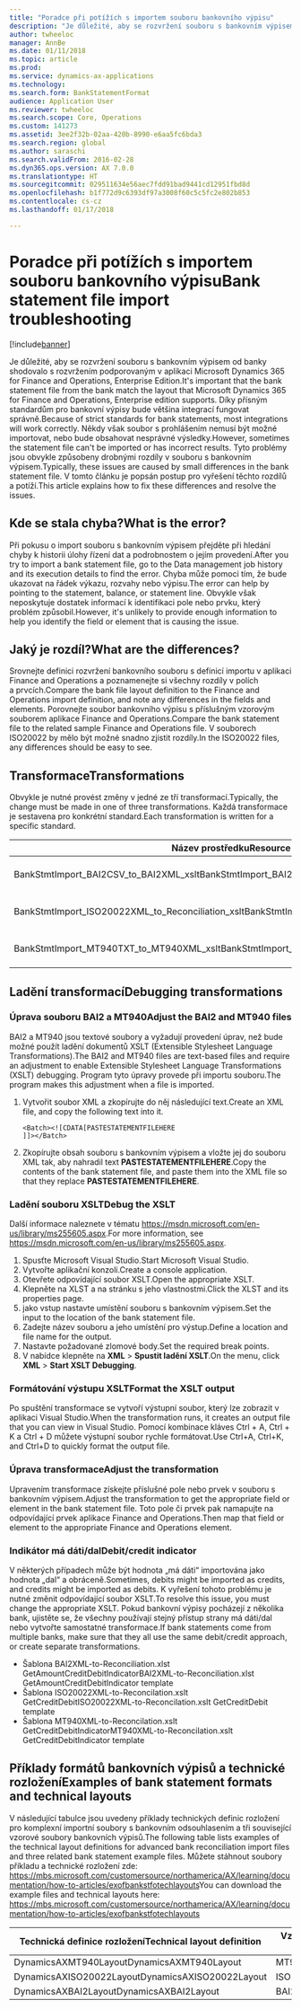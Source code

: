 ```yaml
---
title: "Poradce při potížích s importem souboru bankovního výpisu"
description: "Je důležité, aby se rozvržení souboru s bankovním výpisem od banky shodovalo s rozvržením podporovaným v aplikaci Microsoft Dynamics 365 for Finance and Operations, Enterprise Edition. Díky přísným standardům pro bankovní výpisy bude většina integrací fungovat správně. Někdy však soubor s prohlášením nemusí být možné importovat, nebo bude obsahovat nesprávné výsledky. Tyto problémy jsou obvykle způsobeny drobnými rozdíly v souboru s bankovním výpisem. V tomto článku je popsán postup pro vyřešení těchto rozdílů a potíží."
author: twheeloc
manager: AnnBe
ms.date: 01/11/2018
ms.topic: article
ms.prod: 
ms.service: dynamics-ax-applications
ms.technology: 
ms.search.form: BankStatementFormat
audience: Application User
ms.reviewer: twheeloc
ms.search.scope: Core, Operations
ms.custom: 141273
ms.assetid: 3ee2f32b-02aa-420b-8990-e6aa5fc6bda3
ms.search.region: global
ms.author: saraschi
ms.search.validFrom: 2016-02-28
ms.dyn365.ops.version: AX 7.0.0
ms.translationtype: HT
ms.sourcegitcommit: 029511634e56aec7fdd91bad9441cd12951fbd8d
ms.openlocfilehash: b1f772d9c6393df97a3008f60c5c5fc2e802b853
ms.contentlocale: cs-cz
ms.lasthandoff: 01/17/2018

---
```


# <a name="bank-statement-file-import-troubleshooting"></a><span data-ttu-id="ebeef-107">Poradce při potížích s importem souboru bankovního výpisu</span><span class="sxs-lookup"><span data-stu-id="ebeef-107">Bank statement file import troubleshooting</span></span>

[!include[banner](../includes/banner.md)]


<span data-ttu-id="ebeef-108">Je důležité, aby se rozvržení souboru s bankovním výpisem od banky shodovalo s rozvržením podporovaným v aplikaci Microsoft Dynamics 365 for Finance and Operations, Enterprise Edition.</span><span class="sxs-lookup"><span data-stu-id="ebeef-108">It's important that the bank statement file from the bank match the layout that Microsoft Dynamics 365 for Finance and Operations, Enterprise edition supports.</span></span> <span data-ttu-id="ebeef-109">Díky přísným standardům pro bankovní výpisy bude většina integrací fungovat správně.</span><span class="sxs-lookup"><span data-stu-id="ebeef-109">Because of strict standards for bank statements, most integrations will work correctly.</span></span> <span data-ttu-id="ebeef-110">Někdy však soubor s prohlášením nemusí být možné importovat, nebo bude obsahovat nesprávné výsledky.</span><span class="sxs-lookup"><span data-stu-id="ebeef-110">However, sometimes the statement file can't be imported or has incorrect results.</span></span> <span data-ttu-id="ebeef-111">Tyto problémy jsou obvykle způsobeny drobnými rozdíly v souboru s bankovním výpisem.</span><span class="sxs-lookup"><span data-stu-id="ebeef-111">Typically, these issues are caused by small differences in the bank statement file.</span></span> <span data-ttu-id="ebeef-112">V tomto článku je popsán postup pro vyřešení těchto rozdílů a potíží.</span><span class="sxs-lookup"><span data-stu-id="ebeef-112">This article explains how to fix these differences and resolve the issues.</span></span>

<a name="what-is-the-error"></a><span data-ttu-id="ebeef-113">Kde se stala chyba?</span><span class="sxs-lookup"><span data-stu-id="ebeef-113">What is the error?</span></span>
------------------

<span data-ttu-id="ebeef-114">Při pokusu o import souboru s bankovním výpisem přejděte při hledání chyby k historii úlohy řízení dat a podrobnostem o jejím provedení.</span><span class="sxs-lookup"><span data-stu-id="ebeef-114">After you try to import a bank statement file, go to the Data management job history and its execution details to find the error.</span></span> <span data-ttu-id="ebeef-115">Chyba může pomoci tím, že bude ukazovat na řádek výkazu, rozvahy nebo výpisu.</span><span class="sxs-lookup"><span data-stu-id="ebeef-115">The error can help by pointing to the statement, balance, or statement line.</span></span> <span data-ttu-id="ebeef-116">Obvykle však neposkytuje dostatek informací k identifikaci pole nebo prvku, který problém způsobil.</span><span class="sxs-lookup"><span data-stu-id="ebeef-116">However, it's unlikely to provide enough information to help you identify the field or element that is causing the issue.</span></span>

## <a name="what-are-the-differences"></a><span data-ttu-id="ebeef-117">Jaký je rozdíl?</span><span class="sxs-lookup"><span data-stu-id="ebeef-117">What are the differences?</span></span>
<span data-ttu-id="ebeef-118">Srovnejte definici rozvržení bankovního souboru s definicí importu v aplikaci Finance and Operations a poznamenejte si všechny rozdíly v polích a prvcích.</span><span class="sxs-lookup"><span data-stu-id="ebeef-118">Compare the bank file layout definition to the Finance and Operations import definition, and note any differences in the fields and elements.</span></span> <span data-ttu-id="ebeef-119">Porovnejte soubor bankovního výpisu s příslušným vzorovým souborem aplikace Finance and Operations.</span><span class="sxs-lookup"><span data-stu-id="ebeef-119">Compare the bank statement file to the related sample Finance and Operations file.</span></span> <span data-ttu-id="ebeef-120">V souborech ISO20022 by mělo být možné snadno zjistit rozdíly.</span><span class="sxs-lookup"><span data-stu-id="ebeef-120">In the ISO20022 files, any differences should be easy to see.</span></span>

## <a name="transformations"></a><span data-ttu-id="ebeef-121">Transformace</span><span class="sxs-lookup"><span data-stu-id="ebeef-121">Transformations</span></span>
<span data-ttu-id="ebeef-122">Obvykle je nutné provést změny v jedné ze tří transformací.</span><span class="sxs-lookup"><span data-stu-id="ebeef-122">Typically, the change must be made in one of three transformations.</span></span> <span data-ttu-id="ebeef-123">Každá transformace je sestavena pro konkrétní standard.</span><span class="sxs-lookup"><span data-stu-id="ebeef-123">Each transformation is written for a specific standard.</span></span>

| <span data-ttu-id="ebeef-124">Název prostředku</span><span class="sxs-lookup"><span data-stu-id="ebeef-124">Resource name</span></span>                                         | <span data-ttu-id="ebeef-125">Název souboru</span><span class="sxs-lookup"><span data-stu-id="ebeef-125">File name</span></span>                          |
|-------------------------------------------------------|------------------------------------|
| <span data-ttu-id="ebeef-126">BankStmtImport\_BAI2CSV\_to\_BAI2XML\_xslt</span><span class="sxs-lookup"><span data-stu-id="ebeef-126">BankStmtImport\_BAI2CSV\_to\_BAI2XML\_xslt</span></span>            | <span data-ttu-id="ebeef-127">BAI2CSV-to-BAI2XML.xslt</span><span class="sxs-lookup"><span data-stu-id="ebeef-127">BAI2CSV-to-BAI2XML.xslt</span></span>            |
| <span data-ttu-id="ebeef-128">BankStmtImport\_ISO20022XML\_to\_Reconciliation\_xslt</span><span class="sxs-lookup"><span data-stu-id="ebeef-128">BankStmtImport\_ISO20022XML\_to\_Reconciliation\_xslt</span></span> | <span data-ttu-id="ebeef-129">ISO20022XML-to-Reconciliation.xslt</span><span class="sxs-lookup"><span data-stu-id="ebeef-129">ISO20022XML-to-Reconciliation.xslt</span></span> |
| <span data-ttu-id="ebeef-130">BankStmtImport\_MT940TXT\_to\_MT940XML\_xslt</span><span class="sxs-lookup"><span data-stu-id="ebeef-130">BankStmtImport\_MT940TXT\_to\_MT940XML\_xslt</span></span>          | <span data-ttu-id="ebeef-131">MT940TXT-to-MT940XML.xslt</span><span class="sxs-lookup"><span data-stu-id="ebeef-131">MT940TXT-to-MT940XML.xslt</span></span>          |

## <a name="debugging-transformations"></a><span data-ttu-id="ebeef-132">Ladění transformací</span><span class="sxs-lookup"><span data-stu-id="ebeef-132">Debugging transformations</span></span>
### <a name="adjust-the-bai2-and-mt940-files"></a><span data-ttu-id="ebeef-133">Úprava souboru BAI2 a MT940</span><span class="sxs-lookup"><span data-stu-id="ebeef-133">Adjust the BAI2 and MT940 files</span></span>

<span data-ttu-id="ebeef-134">BAI2 a MT940 jsou textové soubory a vyžadují provedení úprav, než bude možné použít ladění dokumentů XSLT (Extensible Stylesheet Language Transformations).</span><span class="sxs-lookup"><span data-stu-id="ebeef-134">The BAI2 and MT940 files are text-based files and require an adjustment to enable Extensible Stylesheet Language Transformations (XSLT) debugging.</span></span> <span data-ttu-id="ebeef-135">Program tyto úpravy provede při importu souboru.</span><span class="sxs-lookup"><span data-stu-id="ebeef-135">The program makes this adjustment when a file is imported.</span></span>

1.  <span data-ttu-id="ebeef-136">Vytvořit soubor XML a zkopírujte do něj následující text.</span><span class="sxs-lookup"><span data-stu-id="ebeef-136">Create an XML file, and copy the following text into it.</span></span>

        <Batch><![CDATA[PASTESTATEMENTFILEHERE
        ]]></Batch>

2.  <span data-ttu-id="ebeef-137">Zkopírujte obsah souboru s bankovním výpisem a vložte jej do souboru XML tak, aby nahradil text **PASTESTATEMENTFILEHERE**.</span><span class="sxs-lookup"><span data-stu-id="ebeef-137">Copy the contents of the bank statement file, and paste them into the XML file so that they replace **PASTESTATEMENTFILEHERE**.</span></span>

### <a name="debug-the-xslt"></a><span data-ttu-id="ebeef-138">Ladění souboru XSLT</span><span class="sxs-lookup"><span data-stu-id="ebeef-138">Debug the XSLT</span></span>

<span data-ttu-id="ebeef-139">Další informace naleznete v tématu <https://msdn.microsoft.com/en-us/library/ms255605.aspx>.</span><span class="sxs-lookup"><span data-stu-id="ebeef-139">For more information, see <https://msdn.microsoft.com/en-us/library/ms255605.aspx>.</span></span>

1.  <span data-ttu-id="ebeef-140">Spusťte Microsoft Visual Studio.</span><span class="sxs-lookup"><span data-stu-id="ebeef-140">Start Microsoft Visual Studio.</span></span>
2.  <span data-ttu-id="ebeef-141">Vytvořte aplikační konzoli.</span><span class="sxs-lookup"><span data-stu-id="ebeef-141">Create a console application.</span></span>
3.  <span data-ttu-id="ebeef-142">Otevřete odpovídající soubor XSLT.</span><span class="sxs-lookup"><span data-stu-id="ebeef-142">Open the appropriate XSLT.</span></span>
4.  <span data-ttu-id="ebeef-143">Klepněte na XLST a na stránku s jeho vlastnostmi.</span><span class="sxs-lookup"><span data-stu-id="ebeef-143">Click the XLST and its properties page.</span></span>
5.  <span data-ttu-id="ebeef-144">jako vstup nastavte umístění souboru s bankovním výpisem.</span><span class="sxs-lookup"><span data-stu-id="ebeef-144">Set the input to the location of the bank statement file.</span></span>
6.  <span data-ttu-id="ebeef-145">Zadejte název souboru a jeho umístění pro výstup.</span><span class="sxs-lookup"><span data-stu-id="ebeef-145">Define a location and file name for the output.</span></span>
7.  <span data-ttu-id="ebeef-146">Nastavte požadované zlomové body.</span><span class="sxs-lookup"><span data-stu-id="ebeef-146">Set the required break points.</span></span>
8.  <span data-ttu-id="ebeef-147">V nabídce klepněte na **XML** &gt; **Spustit ladění XSLT**.</span><span class="sxs-lookup"><span data-stu-id="ebeef-147">On the menu, click **XML** &gt; **Start XSLT Debugging**.</span></span>

### <a name="format-the-xslt-output"></a><span data-ttu-id="ebeef-148">Formátování výstupu XSLT</span><span class="sxs-lookup"><span data-stu-id="ebeef-148">Format the XSLT output</span></span>

<span data-ttu-id="ebeef-149">Po spuštění transformace se vytvoří výstupní soubor, který lze zobrazit v aplikaci Visual Studio.</span><span class="sxs-lookup"><span data-stu-id="ebeef-149">When the transformation runs, it creates an output file that you can view in Visual Studio.</span></span> <span data-ttu-id="ebeef-150">Pomocí kombinace kláves Ctrl + A, Ctrl + K a Ctrl + D můžete výstupní soubor rychle formátovat.</span><span class="sxs-lookup"><span data-stu-id="ebeef-150">Use Ctrl+A, Ctrl+K, and Ctrl+D to quickly format the output file.</span></span>

### <a name="adjust-the-transformation"></a><span data-ttu-id="ebeef-151">Úprava transformace</span><span class="sxs-lookup"><span data-stu-id="ebeef-151">Adjust the transformation</span></span>

<span data-ttu-id="ebeef-152">Upravením transformace získejte příslušné pole nebo prvek v souboru s bankovním výpisem.</span><span class="sxs-lookup"><span data-stu-id="ebeef-152">Adjust the transformation to get the appropriate field or element in the bank statement file.</span></span> <span data-ttu-id="ebeef-153">Toto pole či prvek pak namapujte na odpovídající prvek aplikace Finance and Operations.</span><span class="sxs-lookup"><span data-stu-id="ebeef-153">Then map that field or element to the appropriate Finance and Operations element.</span></span>

### <a name="debitcredit-indicator"></a><span data-ttu-id="ebeef-154">Indikátor má dáti/dal</span><span class="sxs-lookup"><span data-stu-id="ebeef-154">Debit/credit indicator</span></span>

<span data-ttu-id="ebeef-155">V některých případech může být hodnota „má dáti“ importována jako hodnota „dal“ a obráceně.</span><span class="sxs-lookup"><span data-stu-id="ebeef-155">Sometimes, debits might be imported as credits, and credits might be imported as debits.</span></span> <span data-ttu-id="ebeef-156">K vyřešení tohoto problému je nutné změnit odpovídající soubor XSLT.</span><span class="sxs-lookup"><span data-stu-id="ebeef-156">To resolve this issue, you must change the appropriate XSLT.</span></span> <span data-ttu-id="ebeef-157">Pokud bankovní výpisy pocházejí z několika bank, ujistěte se, že všechny používají stejný přístup strany má dáti/dal nebo vytvořte samostatné transformace.</span><span class="sxs-lookup"><span data-stu-id="ebeef-157">If bank statements come from multiple banks, make sure that they all use the same debit/credit approach, or create separate transformations.</span></span>

-   <span data-ttu-id="ebeef-158">Šablona BAI2XML-to-Reconciliation.xlst GetAmountCreditDebitIndicator</span><span class="sxs-lookup"><span data-stu-id="ebeef-158">BAI2XML-to-Reconciliation.xlst GetAmountCreditDebitIndicator template</span></span>
-   <span data-ttu-id="ebeef-159">Šablona ISO20022XML-to-Reconcilation.xslt GetCreditDebit</span><span class="sxs-lookup"><span data-stu-id="ebeef-159">ISO20022XML-to-Reconcilation.xslt GetCreditDebit template</span></span>
-   <span data-ttu-id="ebeef-160">Šablona MT940XML-to-Reconcilation.xslt GetCreditDebitIndicator</span><span class="sxs-lookup"><span data-stu-id="ebeef-160">MT940XML-to-Reconcilation.xslt GetCreditDebitIndicator template</span></span>

## <a name="examples-of-bank-statement-formats-and-technical-layouts"></a><span data-ttu-id="ebeef-161">Příklady formátů bankovních výpisů a technické rozložení</span><span class="sxs-lookup"><span data-stu-id="ebeef-161">Examples of bank statement formats and technical layouts</span></span>
<span data-ttu-id="ebeef-162">V následující tabulce jsou uvedeny příklady technických definic rozložení pro komplexní importní soubory s bankovním odsouhlasením a tři související vzorové soubory bankovních výpisů.</span><span class="sxs-lookup"><span data-stu-id="ebeef-162">The following table lists examples of the technical layout definitions for advanced bank reconciliation import files and three related bank statement example files.</span></span> <span data-ttu-id="ebeef-163">Můžete stáhnout soubory příkladu a technické rozložení zde: https://mbs.microsoft.com/customersource/northamerica/AX/learning/documentation/how-to-articles/exofbankstfotechlayouts</span><span class="sxs-lookup"><span data-stu-id="ebeef-163">You can download the example files and technical layouts here: https://mbs.microsoft.com/customersource/northamerica/AX/learning/documentation/how-to-articles/exofbankstfotechlayouts</span></span>  


| <span data-ttu-id="ebeef-164">Technická definice rozložení</span><span class="sxs-lookup"><span data-stu-id="ebeef-164">Technical layout definition</span></span>                             | <span data-ttu-id="ebeef-165">Vzorový soubor s bankovním výpisem</span><span class="sxs-lookup"><span data-stu-id="ebeef-165">Bank statement example file</span></span>          |
|---------------------------------------------------------|--------------------------------------|
| <span data-ttu-id="ebeef-166">DynamicsAXMT940Layout</span><span class="sxs-lookup"><span data-stu-id="ebeef-166">DynamicsAXMT940Layout</span></span>                                   | <span data-ttu-id="ebeef-167">MT940StatementExample</span><span class="sxs-lookup"><span data-stu-id="ebeef-167">MT940StatementExample</span></span>                |
| <span data-ttu-id="ebeef-168">DynamicsAXISO20022Layout</span><span class="sxs-lookup"><span data-stu-id="ebeef-168">DynamicsAXISO20022Layout</span></span>                                | <span data-ttu-id="ebeef-169">ISO20022StatementExample</span><span class="sxs-lookup"><span data-stu-id="ebeef-169">ISO20022StatementExample</span></span>             |
| <span data-ttu-id="ebeef-170">DynamicsAXBAI2Layout</span><span class="sxs-lookup"><span data-stu-id="ebeef-170">DynamicsAXBAI2Layout</span></span>                                    | <span data-ttu-id="ebeef-171">BAI2StatementExample</span><span class="sxs-lookup"><span data-stu-id="ebeef-171">BAI2StatementExample</span></span>                 |






